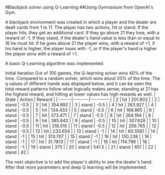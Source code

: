 #Blackjack solver using Q-Learning
##Using Gymnasium from OpenAI's Gym. 

A blackjack environment was created in which a player and the dealer are dealt cards from 1 to 11.
The player has two actions, hit or stand. If the player hits, they get an additional card. If they go above 21 they lose, with a reward of -1.
If they stand, if the dealer's hand value is less than or equal to 16 he must hit. If he goes above 21 the player wins, with a reward of +1, if his hand is higher, the player loses with -1, or if the player's hand is higher the player wins with a reward of +1.

A basic Q-Learning algorithm was implemented. 

Initial iteration
Out of 100 games, the Q-learning solver wins 40% of the time.
Compared to a random solver, which wins about 20% of the time.
The q values of different hands was displayed below, and it can be seen the total reward patterns follow what logically makes sense; standing at 21 has the highest reward, and hitting at lower values has high rewards as well. 
| State | Action | Reward   |
|-------|--------|----------|
| 2     | hit    | 201.902  |
| 2     | stand  | -0.5     |
| 3     | hit    | 354.892  |
| 3     | stand  | -0.5     |
| 4     | hit    | 263.927  |
| 4     | stand  | -0.5     |
| 5     | hit    | 134.433  |
| 5     | stand  | -0.5     |
| 6     | hit    | 168.865  |
| 6     | stand  | -0.5     |
| 7     | hit    | 373.471  |
| 7     | stand  | -0.5     |
| 8     | hit    | 264.194  |
| 8     | stand  | -0.5     |
| 9     | hit    | 385.843  |
| 9     | stand  | -0.5     |
| 10    | hit    | 307.628  |
| 10    | stand  | -0.5     |
| 11    | hit    | 318.515  |
| 11    | stand  | -0.5     |
| 12    | hit    | 259.765  |
| 12    | stand  | -0.5     |
| 13    | hit    | 233.654  |
| 13    | stand  | -1       |
| 14    | hit    | 60.5561  |
| 14    | stand  | -1       |
| 15    | hit    | 313.707  |
| 15    | stand  | -1       |
| 16    | hit    | 130.238  |
| 16    | stand  | -1       |
| 17    | hit    | 31.7813  |
| 17    | stand  | -1       |
| 18    | hit    | 114.796  |
| 18    | stand  | -1       |
| 19    | stand  | 375      |
| 20    | stand  | 541.5    |
| 21    | stand  | 651      |
| 22    | stand  | 42       |


The next objective is to add the player's ability to see the dealer's hand. After that more parameters and deep Q learning will be implemented. 
